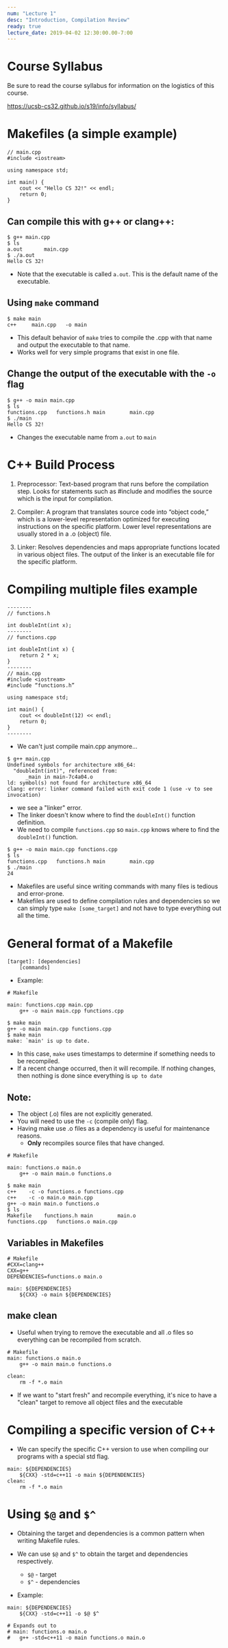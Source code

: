 ```yaml
---
num: "Lecture 1"
desc: "Introduction, Compilation Review"
ready: true
lecture_date: 2019-04-02 12:30:00.00-7:00
---
```


# Course Syllabus

Be sure to read the course syllabus for information on the logistics of this course.

<https://ucsb-cs32.github.io/s19/info/syllabus/>

# Makefiles (a simple example)

```
// main.cpp
#include <iostream>

using namespace std;

int main() {
	cout << "Hello CS 32!" << endl;
	return 0;
}
```

## Can compile this with g++ or clang++:

```
$ g++ main.cpp
$ ls
a.out		main.cpp
$ ./a.out
Hello CS 32!
```

* Note that the executable is called `a.out`. This is the default name of the executable.

## Using `make` command

```
$ make main
c++     main.cpp   -o main
```

* This default behavior of `make` tries to compile the .cpp with that name and output the executable to that name.
* Works well for very simple programs that exist in one file.

## Change the output of the executable with the `-o` flag
```
$ g++ -o main main.cpp
$ ls
functions.cpp	functions.h	main		main.cpp
$ ./main
Hello CS 32!
```
* Changes the executable name from `a.out` to `main`

# C++ Build Process

1. Preprocessor: Text-based program that runs before the compilation step. Looks for statements such as #include and modifies the source which is the input for compilation.

2. Compiler: A program that translates source code into “object code,” which is a lower-level representation optimized for executing instructions on the specific platform. Lower level representations are usually stored in a .o (object) file.

3. Linker: Resolves dependencies and maps appropriate functions located in various object files. The output of the linker is an executable file for the specific platform.

# Compiling multiple files example
```
--------
// functions.h

int doubleInt(int x);
--------
// functions.cpp

int doubleInt(int x) {
	return 2 * x;
}
--------
// main.cpp
#include <iostream>
#include “functions.h”

using namespace std;

int main() {
    cout << doubleInt(12) << endl;
    return 0;
}
--------
```

* We can't just compile main.cpp anymore...

```
$ g++ main.cpp
Undefined symbols for architecture x86_64:
  "doubleInt(int)", referenced from:
      _main in main-7c4a04.o
ld: symbol(s) not found for architecture x86_64
clang: error: linker command failed with exit code 1 (use -v to see invocation)
```

* we see a "linker" error.
* The linker doesn't know where to find the `doubleInt()` function definition.
* We need to compile `functions.cpp` so `main.cpp` knows where to find the `doubleInt()` function.

```
$ g++ -o main main.cpp functions.cpp
$ ls
functions.cpp	functions.h	main		main.cpp
$ ./main
24
```

* Makefiles are useful since writing commands with many files is tedious and error-prone.
* Makefiles are used to define compilation rules and dependencies so we can simply type `make [some_target]` and not have to type everything out all the time.

# General format of a Makefile
```
[target]: [dependencies]
	[commands]
```

* Example:

```
# Makefile

main: functions.cpp main.cpp
	g++ -o main main.cpp functions.cpp
```

```
$ make main
g++ -o main main.cpp functions.cpp
$ make main
make: `main' is up to date.
```

* In this case, `make` uses timestamps to determine if something needs to be recompiled.
* If a recent change occurred, then it will recompile. If nothing changes, then nothing is done since everything is `up to date`

## Note:
* The object (.o) files are not explicitly generated.
* You will need to use the `-c` (compile only) flag.
* Having make use .o files as a dependency is useful for maintenance reasons.
	* <b>Only</b> recompiles source files that have changed. 

```
# Makefile

main: functions.o main.o
	g++ -o main main.o functions.o
```
```
$ make main
c++    -c -o functions.o functions.cpp
c++    -c -o main.o main.cpp
g++ -o main main.o functions.o
$ ls
Makefile	functions.h	main		main.o
functions.cpp	functions.o	main.cpp
```

## Variables in Makefiles

```
# Makefile
#CXX=clang++
CXX=g++
DEPENDENCIES=functions.o main.o

main: ${DEPENDENCIES}
	${CXX} -o main ${DEPENDENCIES}
```

## make clean

* Useful when trying to remove the executable and all .o files so everything can be recompiled from scratch.

```
# Makefile
main: functions.o main.o
	g++ -o main main.o functions.o

clean:
	rm -f *.o main
```

* If we want to "start fresh" and recompile everything, it's nice to have a "clean" target to remove all object files and the executable

# Compiling a specific version of C++

* We can specify the specific C++ version to use when compiling our programs with a special std flag.

```
main: ${DEPENDENCIES}
	${CXX} -std=c++11 -o main ${DEPENDENCIES}
clean:
	rm -f *.o main
```

# Using `$@` and `$^`

* Obtaining the target and dependencies is a common pattern when writing Makefile rules.
* We can use `$@` and `$^` to obtain the target and dependencies respectively.
	* `$@` - target
	* `$^` - dependencies

* Example:

```
main: ${DEPENDENCIES}
	${CXX} -std=c++11 -o $@ $^

# Expands out to
# main: functions.o main.o
#	g++ -std=c++11 -o main functions.o main.o
```
